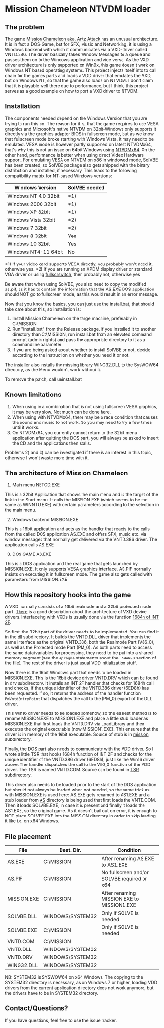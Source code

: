 # Mission Chameleon NTVDM loader

## The problem
The game [Mission Chameleon aka. Antz Attack](https://www.old-games.ru/game/download/3426.html) 
has an unusual architecture. It is in fact a DOS-Game, but for SFX, Music and 
Networking, it is using a Windows backend with which it communicates via a 
VXD-driver called VNTD.386.
The driver basically takes Window Messages to a queue and passes them on to 
the Windows application and vice versa. As the VXD driver architecture is only
supported on Win9x, this game doesn't work on Windows NT based operating 
systems.
This project injects itself into to call chain for the games parts and 
loads a VDD driver that emulates the VXD, but on Windows NT, so that the game
also loads on NTVDM. I don't claim that it is playable well there due to 
performance, but I think, this project serves as a good example on how to port 
a VXD driver to NTVDM.

## Installation
The components needed depend on the Windows Version that you are trying to
run this on. The reason for it is, that the game requires to use VESA
graphics and Microsoft's native NTVDM on 32bit-Windows only supports it 
directly via the graphics adapter BIOS in fullscreen mode, but as we know
that fullscreen mode broke starting with Windows Vista, it may need to be
emulated.
VESA mode is however partly supported on latest NTVDMx64, that's why this
is not an issue on 64bit Windows using [NTVDMx64](https://github.com/leecher1337/ntvdmx64).
On the other hand, performance is better when using direct Video Hardware
support.
For emulating VESA on NTVDM on x86 in windowed mode, [SolVBE](https://solhsa.com/solvbe.html)
has been created, so SolVBE package also gets shipped with the binary
distribution and installed, if necessary.
This leads to the following compatibility matrix for NT-based Windows 
versions:

Windows Version       | SolVBE needed 
----------------------|--------------
Windows NT 4.0 32bit  | *1)
Windows 2000   32bit  | *1)
Windows XP     32bit  | *1)
Windows Vista  32bit  | *2)
Windows 7      32bit  | *2)
Windows 8      32bit  | Yes
Windows 10     32bit  | Yes
Windows NT4-11 64bit  | No

*1) If your video card supports VESA directly, you probably won't need it, 
    otherwise yes.
*2) If you are running an XPDM display driver or standard VGA driver or 
    using [fullscrswitch](http://www.columbia.edu/~em36/wpdos/windowsseven.html), 
    then probably not, otherwise yes

Be aware that when using SolVBE, you also need to copy the modified as.pif,
as it has to contain the information that the AS.EXE DOS application should 
NOT go to fullscreen mode, as this would result in an error message.

Now that you know the basics, you can just use the install.bat, that should
take care about this, so installation is:

1) Install Mission Chameleon on the targe machine, preferably in C:\MISSION
2) Run "install.bat" from the Release package. If you installed it to 
   another directory than C:\MISSION, run install.bat from an elevated 
   command prompt (admin rights) and pass the appropriate directory to it
   as a commandline parameter
3) If you are being asked about whether to install SolVBE or not, decide 
   according to the instruction on whether you need it or not.

The installer also installs the missing library WING32.DLL to the SysWOW64
directory, as the Menu wouldn't work without it.

To remove the patch, call uninstall.bat 

## Known limitations
1) When using in a combination that is not using fullscreen VESA graphics,
   it may be very slow. Not much can be done here.
2) When using with NTVDMx64, there may be a race condition that causes 
   the sound and music to not work. So you may need to try a few times 
   until it works.
3) On NTVDMx64, you currently cannot return to the 32bit menu application 
   after quitting the DOS part, you will always be asked to insert the CD
   and the applications then stalls.
   
Problems 2) and 3) can be investigated if there is an interest in this 
topic, otherwise I won't waste more time with it.

## The architecture of Mission Chameleon 
1) Main menu NETCD.EXE

This is a 32bit Application that shows the main menu and is the target
of the link in the Start menu. It calls the MISSION.EXE (which seems to
be the same as WINNTU.EXE) with certain parameters according to the 
selection in the main menu.

2) Windows backend MISSION.EXE 

This is a 16bit application and acts as the handler that reacts to the 
calls from the called DOS application AS.EXE and offers SFX, music 
etc. via window messages that normally get delivered via the VNTD.386
driver. The application calls AS.EXE 

3) DOS GAME AS.EXE 

This is a DOS application and the real game that gets launched by 
MISSION.EXE. It only supports VESA graphics interface.
AS.PIF normally insists on executing it in fullscreen mode.
The game also gets called with parameters from MISSION.EXE 

## How this repository hooks into the game
A VXD normally consists of a 16bit realmode and a 32bit protected mode
part. [There](https://www-user.tu-chemnitz.de/~heha/vxd/vxd.htm) is a 
good description about the architecture of VXD device drivers.
Interfaceing with VXDs is usually done via the function 
[1684h of INT 2F](http://www.ctyme.com/intr/int-2f.htm).

So first, the 32bit part of the driver needs to be implemented. You
can find it in the [dll](dll/) subdirectory. It builds the VNTD.DLL
driver that implements the same interface as the original VNTD.386,
both the Realmode Part (V86_0), as well as the Protected mode Part 
(PM_0). As both parts need to access the same data/variables for
processing, they need to be put into a shared memory segment 
(see the `#pragma` statements about the `.SHARED` section of the file).
The rest of the driver is just usual VDD initialization stuff.

Now there is the 16bit Windows part that needs to be loaded in 
MISSION.EXE. This is the 16bit device driver VNTD.DRV which can 
be found in [drv](drv/) subdirectory. It installs an INT 2F handler 
that checks for 1684h call and checks, if the unique identifier of the 
VNTD.386 driver (6ED8h) has been requested. If so, it returns the 
address of the handler function `PmVntdEntryPoint` that dispatches
the call to the (PM_0) export of the DLL driver.

This Win16 driver needs to be loaded somehow, so the easiest method
is to rename MISSION.EXE to MISSION1.EXE and place a little stub 
loader as MISSION.EXE that first loads the VNTD.DRV via LoadLibrary
and then executes the original executable (now MISSION1.EXE). This 
ensures that the driver is in memory of the 16bit executable.
Source of stub is in [mission](mission/) subdirectory.

Finally, the DOS part also needs to communicate with the VDD driver.
So I wrote a little TSR that hooks 1684h function of INT 2F and
checks for the unique identifier of the VNTD.386 driver (6ED8h), just 
like the Win16 driver above. The handler dispatches the call to 
the V86_0 function of the VDD driver.
The TSR is named VNTD.COM. 
Source can be found in [TSR](tsr/) subdirectory.

This driver also needs to be loaded prior to the start of the DOS 
application but should not always be loaded when not needed, so the 
same trick as with MISSION.EXE is used here:
AS.EXE gets renamed to AS1.EXE and a stub loader from [AS](as/)
directory is being used that first loads the VNTD.COM. Then 
it loads SOLVBE.EXE, in case it is present and finally it loads the 
AS1.EXE, so the original game.
As it doesn't bail out on error, it is enough to NOT place SOLVBE.EXE 
into the MISSION directory in order to skip loading it like i.e. 
on x64 Windows.

## File placement
File        | Dest. Dir.         | Condition 
------------|--------------------|--------------------------------------------
AS.EXE      | C:\MISSION         | After renaming AS.EXE to AS1.EXE
AS.PIF      | C:\MISSION         | No fullscreen and/or SOLVBE required or x64
MISSION.EXE | C:\MISSION         | After renaming MISSION.EXE to MISSION1.EXE
SOLVBE.DLL  | WINDOWS\SYSTEM32   | Only if SOLVE is needed 
SOLVBE.EXE  | C:\MISSION         | Only if SOLVE is needed 
VNTD.COM    | C:\MISSION         |
VNTD.DLL    | WINDOWS\SYSTEM32   |
VNTD.DRV    | WINDOWS\SYSTEM32   |
WING32.DLL  | WINDOWS\SYSTEM32   | 

NB: SYSTEM32 is SYSWOW64 on x64 Windows.
The copying to the SYSTEM32 directory is necessary, as on Windows 7 or higher,
loading VDD drivers from the current application directory does not work 
anymore, but the drivers have to be in SYSTEM32 directory.

## Contact/Questions?
If you have questions, feel free to use the issue tracker.
